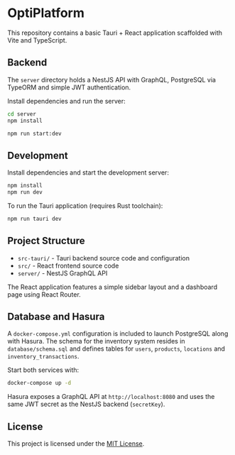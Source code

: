 # OptiPlatform

This repository contains a basic Tauri + React application scaffolded with Vite and TypeScript.

## Backend

The `server` directory holds a NestJS API with GraphQL, PostgreSQL via TypeORM
and simple JWT authentication.

Install dependencies and run the server:

```bash
cd server
npm install

npm run start:dev
```

## Development

Install dependencies and start the development server:

```bash
npm install
npm run dev
```

To run the Tauri application (requires Rust toolchain):

```bash
npm run tauri dev
```

## Project Structure

- `src-tauri/` - Tauri backend source code and configuration
- `src/` - React frontend source code
- `server/` - NestJS GraphQL API

The React application features a simple sidebar layout and a dashboard page using React Router.

## Database and Hasura

A `docker-compose.yml` configuration is included to launch PostgreSQL along with Hasura. The schema for the inventory system resides in `database/schema.sql` and defines tables for `users`, `products`, `locations` and `inventory_transactions`.

Start both services with:

```bash
docker-compose up -d
```

Hasura exposes a GraphQL API at `http://localhost:8080` and uses the same JWT secret as the NestJS backend (`secretKey`).

## License

This project is licensed under the [MIT License](LICENSE).

